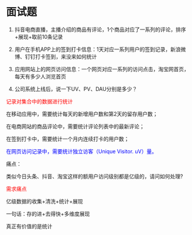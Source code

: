 # 面试题

1. 抖音电商直播，主播介绍的商品有评论，1个商品对应了一系列的评论，排序+展现+取前10条记录

   

2. 用户在手机APP上的签到打卡信息：1天对应一系列用户的签到记录，新浪微博、钉钉打卡签到，来没来如何统计

   

3. 应用网站上的网页访问信息：一个网页对应一系列的访问点击，淘宝网首页，每天有多少人浏览首页

   

4. 公司系统上线后，说一下UV、PV、DAU分别是多少？



<font color = 'red'>记录对集合中的数据进行统计</font>

在移动应用中，需要统计每天的新增用户数和第2天的留存用户数；

在电商网站的商品评论中，需要统计评论列表中的最新评论；

在签到打卡中，需要统计一个月内连续打卡的用户数；

<font color = 'blue'>在网页访问记录中，需要统计独立访客（Unique Visitor. uV）量。</font>

痛点：

类似今日头条、抖音、淘宝这样的额用户访问级别都是亿级的，请问如何处理?



<font color = 'red'>需求痛点</font>

亿级数据的收集+清洗+统计+展现

一句话：存的进+去得快+多维度展现

真正有价值的是统计





















